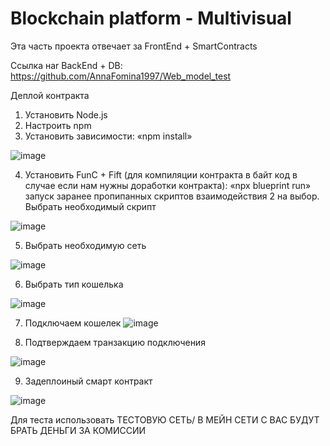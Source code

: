 # Blockchain platform - Multivisual

Эта часть проекта отвечает за  FrontEnd + SmartContracts

Ссылка наr BackEnd + DB: https://github.com/AnnaFomina1997/Web_model_test


Деплой контракта
1.	Установить Node.js
2.	Настроить npm
3.	Установить зависимости: «npm install»
 
![image](https://github.com/AnnaFomina1997/ton-dapp-test/assets/102873833/63d0c35e-5e62-4ace-8d30-61540cf23a33)

4.	Установить FunC + Fift (для компиляции контракта в байт код в случае если нам нужны доработки контракта): «npx blueprint run» запуск заранее пропипанных скриптов взаимодействия 2 на выбор. Выбрать необходимый скрипт 

![image](https://github.com/AnnaFomina1997/ton-dapp-test/assets/102873833/14bd9496-e238-45b5-b618-028353374d7f)

5.	Выбрать необходимую сеть 
 
![image](https://github.com/AnnaFomina1997/ton-dapp-test/assets/102873833/60cf11a7-d650-4b2f-a472-f35c4ade3e5e)

6.	Выбрать тип кошелька

![image](https://github.com/AnnaFomina1997/ton-dapp-test/assets/102873833/df987259-2dfb-44b3-a389-10a7823ca4ce)

7.	Подключаем кошелек 
 ![image](https://github.com/AnnaFomina1997/ton-dapp-test/assets/102873833/9829fd1f-2648-4972-b919-bdb96fa2701a)

8.	Подтверждаем транзакцию подключения
 
![image](https://github.com/AnnaFomina1997/ton-dapp-test/assets/102873833/fe97b45c-318d-4468-ae7c-97641bf49525)

9.	Задеплоиный смарт контракт
 
![image](https://github.com/AnnaFomina1997/ton-dapp-test/assets/102873833/d3b9f217-e04d-4160-af5b-4f52151bd854)


Для теста использовать ТЕСТОВУЮ СЕТЬ/ В МЕЙН СЕТИ С ВАС БУДУТ БРАТЬ ДЕНЬГИ ЗА КОМИССИИ

